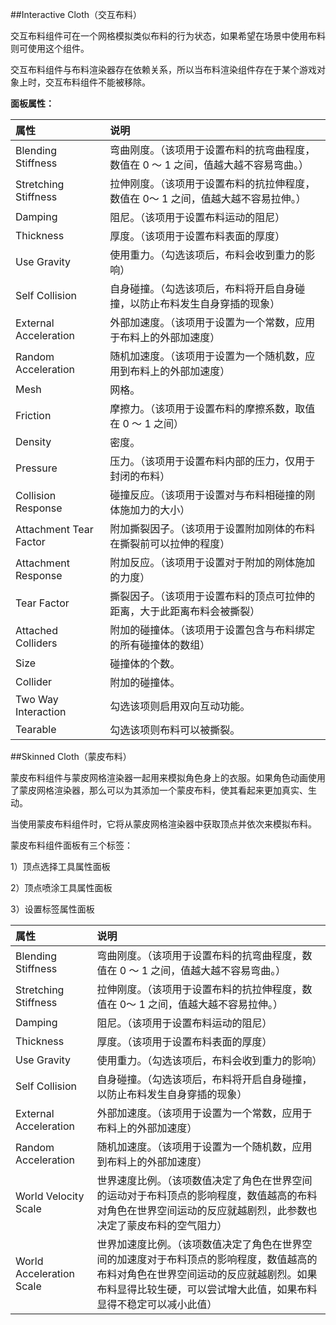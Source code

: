 ##Interactive Cloth（交互布料） 

交互布料组件可在一个网格模拟类似布料的行为状态，如果希望在场景中使用布料则可使用这个组件。

交互布料组件与布料渲染器存在依赖关系，所以当布料渲染组件存在于某个游戏对象上时，交互布料组件不能被移除。

**面板属性：**

|属性|说明|
|:--|:--|
|Blending Stiffness|弯曲刚度。（该项用于设置布料的抗弯曲程度，数值在 0 ～ 1 之间，值越大越不容易弯曲。）|
|Stretching Stiffness|拉伸刚度。（该项用于设置布料的抗拉伸程度，数值在 0～ 1 之间，值越大越不容易拉伸。）|
|Damping|阻尼。（该项用于设置布料运动的阻尼）|
|Thickness|厚度。（该项用于设置布料表面的厚度）|
|Use Gravity|使用重力。（勾选该项后，布料会收到重力的影响）|
|Self Collision|自身碰撞。（勾选该项后，布料将开启自身碰撞，以防止布料发生自身穿插的现象）|
|External Acceleration|外部加速度。（该项用于设置为一个常数，应用于布料上的外部加速度）|
|Random Acceleration|随机加速度。（该项用于设置为一个随机数，应用到布料上的外部加速度）|
|Mesh|网格。|
|Friction|摩擦力。（该项用于设置布料的摩擦系数，取值在 0 ～ 1 之间）|
|Density|密度。|
|Pressure|压力。（该项用于设置布料内部的压力，仅用于封闭的布料）|
|Collision Response|碰撞反应。（该项用于设置对与布料相碰撞的刚体施加力的大小）|
|Attachment Tear Factor|附加撕裂因子。（该项用于设置附加刚体的布料在撕裂前可以拉伸的程度）|
|Attachment Response|附加反应。（该项用于设置对于附加的刚体施加的力度）|
|Tear Factor|撕裂因子。（该项用于设置布料的顶点可拉伸的距离，大于此距离布料会被撕裂）|
|Attached Colliders|附加的碰撞体。（该项用于设置包含与布料绑定的所有碰撞体的数组）|
|Size|碰撞体的个数。|
|Collider|附加的碰撞体。|
|Two Way Interaction|勾选该项则启用双向互动功能。|
|Tearable|勾选该项则布料可以被撕裂。|

##Skinned Cloth（蒙皮布料）

蒙皮布料组件与蒙皮网格渲染器一起用来模拟角色身上的衣服。如果角色动画使用了蒙皮网格渲染器，那么可以为其添加一个蒙皮布料，使其看起来更加真实、生动。

当使用蒙皮布料组件时，它将从蒙皮网格渲染器中获取顶点并依次来模拟布料。

蒙皮布料组件面板有三个标签：

1）顶点选择工具属性面板

2）顶点喷涂工具属性面板

3）设置标签属性面板

|属性|说明|
|:--|:--|
|Blending Stiffness|弯曲刚度。（该项用于设置布料的抗弯曲程度，数值在 0 ～ 1 之间，值越大越不容易弯曲。）|
|Stretching Stiffness|拉伸刚度。（该项用于设置布料的抗拉伸程度，数值在 0～ 1 之间，值越大越不容易拉伸。）|
|Damping|阻尼。（该项用于设置布料运动的阻尼）|
|Thickness|厚度。（该项用于设置布料表面的厚度）|
|Use Gravity|使用重力。（勾选该项后，布料会收到重力的影响）|
|Self Collision|自身碰撞。（勾选该项后，布料将开启自身碰撞，以防止布料发生自身穿插的现象）|
|External Acceleration|外部加速度。（该项用于设置为一个常数，应用于布料上的外部加速度）|
|Random Acceleration|随机加速度。（该项用于设置为一个随机数，应用到布料上的外部加速度）|
|World Velocity Scale|世界速度比例。（该项数值决定了角色在世界空间的运动对于布料顶点的影响程度，数值越高的布料对角色在世界空间运动的反应就越剧烈，此参数也决定了蒙皮布料的空气阻力）|
|World Acceleration Scale|世界加速度比例。（该项数值决定了角色在世界空间的加速度对于布料顶点的影响程度，数值越高的布料对角色在世界空间运动的反应就越剧烈。如果布料显得比较生硬，可以尝试增大此值，如果布料显得不稳定可以减小此值）|




